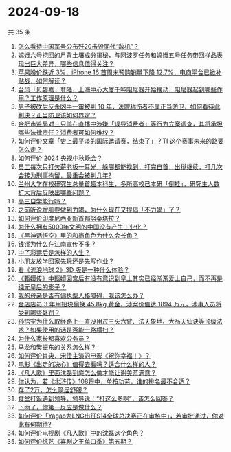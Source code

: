 # 2024-09-18

共 35 条

<!-- BEGIN ZHIHUQUESTIONS -->
<!-- 最后更新时间 Wed Sep 18 2024 07:11:57 GMT+0800 (China Standard Time) -->
1. [怎么看待中国军号公布歼20击毁同代“敌机”？](https://www.zhihu.com/question/667342670)
1. [嫦娥六号挖回的月背土壤成分揭秘，与阿波罗任务和嫦娥五号任务带回样品表现出巨大差异，哪些信息值得关注？](https://www.zhihu.com/question/667386991)
1. [苹果股价跌近 3%，iPhone 16 首周末预购销量下降 12.7%，电商平台已掀补贴战，如何解读？](https://www.zhihu.com/question/667379411)
1. [台风「贝碧嘉」登陆，上海中心大厦千吨阻尼器开始摆动，阻尼器起到哪些作用？工作原理是什么？](https://www.zhihu.com/question/667302016)
1. [男子被砍后反杀凶手一审被判 10 年，法院称伤者不属正当防卫，如何看待此判决？正当防卫该如何界定？](https://www.zhihu.com/question/667297580)
1. [合肥市监局对三只羊在直播中涉嫌「误导消费者」等行为立案调查，其将承担哪些法律责任？消费者可如何维权？](https://www.zhihu.com/question/667389119)
1. [如何评价文章「史上最平淡的国际邀请赛，结束了」？TI 这个赛事未来的路要怎么走？](https://www.zhihu.com/question/667315952)
1. [如何评价 2024 央视中秋晚会？](https://www.zhihu.com/question/667422371)
1. [员工每次只打欠薪老板一耳光，躲哪都能找到，打完自首，出狱继续，打几次会转为刑事拘留，最重会被判几年?](https://www.zhihu.com/question/661147305)
1. [兰州大学在校研究生总量首超本科生，多所高校已本研「倒挂」，研究生人数扩大背后反映出哪些问题？](https://www.zhihu.com/question/667321668)
1. [高三自学能行吗？](https://www.zhihu.com/question/576343236)
1. [之前听说增肌要做到力竭，为什么现在又提倡「不力竭」了？](https://www.zhihu.com/question/667148988)
1. [如何评价印度尼西亚新首都努桑塔拉？](https://www.zhihu.com/question/661220622)
1. [为什么拥有5000年文明的中国没有产生工业化？](https://www.zhihu.com/question/633096567)
1. [《黑神话悟空》里的和尚角色为什么会长角？](https://www.zhihu.com/question/667121473)
1. [钱镠为什么在江南宣传不多？](https://www.zhihu.com/question/666533825)
1. [中了彩票后是怎样的人生？](https://www.zhihu.com/question/456468625)
1. [小朋友放学回家先玩还是先写作业？](https://www.zhihu.com/question/666153813)
1. [看《流浪地球 2》3D 版是一种什么体验？](https://www.zhihu.com/question/667154085)
1. [《甄嬛传》中甄嬛回宫后有没有意识到皇上其实已经渐渐爱上自己，而不再是纯元皇后的影子？](https://www.zhihu.com/question/655782811)
1. [我的母亲是否有偏执型人格障碍，我该怎么办？](https://www.zhihu.com/question/68187662)
1. [金店店员 3 年用铅块偷换 45.8kg 黄金，涉案价值达 1894 万元，涉事人员将受到哪些处罚？](https://www.zhihu.com/question/667312547)
1. [孙悟空为什么取经路上一直没用过三头六臂、法天象地、大品天仙诀等顶级法术？如果使用的话是否能一路横扫？](https://www.zhihu.com/question/596192038)
1. [为什么家长都喜欢公务员？](https://www.zhihu.com/question/655249268)
1. [马龙和樊振东的关系怎么样？](https://www.zhihu.com/question/664544875)
1. [如何评价肖央、宋佳主演的电影《祝你幸福！》？](https://www.zhihu.com/question/666786197)
1. [电影《出走的决心》值得去看吗？适合什么样的人？](https://www.zhihu.com/question/665739415)
1. [《凡人歌》里面沈磊到底怎么做才能让谢美蓝满意？](https://www.zhihu.com/question/666791825)
1. [你认为，若《水浒传》108将中，单按功劳，谁的排名最不合适？](https://www.zhihu.com/question/394995772)
1. [存了2万，怎么隐居舒服？](https://www.zhihu.com/question/666407655)
1. [食堂打饭遇到领导，领导说：“打这么多啊”，该怎么回答？](https://www.zhihu.com/question/627379818)
1. [下雨了，你第一反应是做什么？](https://www.zhihu.com/question/662375821)
1. [如何评价「Yagao为LNG出征S14全球总决赛正在审核中」，若审批通过，你对此有何期待?](https://www.zhihu.com/question/667394324)
1. [如何评价电视剧《凡人歌》中的沈磊这个角色？](https://www.zhihu.com/question/666573430)
1. [如何评价综艺《喜剧之王单口季》第五期？](https://www.zhihu.com/question/667033687)
<!-- END ZHIHUQUESTIONS -->
